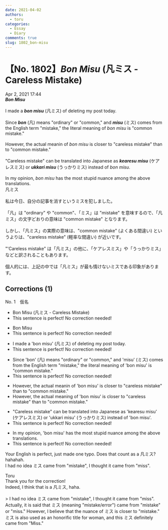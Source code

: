 ```yaml
---
date: 2021-04-02
authors:
  - toru
categories:
  - Essay
  - Diary
comments: true
slug: 1802_bon-misu
---
```


# 【No. 1802】<strong><em>Bon Misu</strong></em> (凡ミス - Careless Mistake)
<div class="date">Apr 2, 2021 17:44</div>
<div id="post"><div id="body_show_ori">
<strong><em>Bon Misu</strong></em><br/><br/>I made a <strong><em>bon misu</em></strong> (凡ミス) of deleting my post today.<br/><br/>Since <strong><em>bon</em></strong> (凡) means "ordinary" or "common," and <strong><em>misu</em></strong> (ミス) comes from the English term "mistake," the literal meaning of <em>bon misu</em> is "common mistake."<br/><br/>However, the actual meanin of <em>bon misu</em> is closer to "careless mistake" than to "common mistake."<br/><br/>"Careless mistake" can be translated into Japanese as <strong><em>kearesu misu</em></strong> (ケアレスミス) or <strong><em>ukkari misu</em></strong> (うっかりミス) instead of <em>bon misu</em>.<br/><br/>In my opinion, <em>bon misu</em> has the most stupid nuance among the above translations.
</div></div>

<!-- more -->

<div id="post_ja"><div id="body_show_mo">
凡ミス<br/><br/>私は今日、自分の記事を消すというミスを犯しました。<br/><br/>「凡」は "ordinary" や "common"、「ミス」は "mistake" を意味するので、「凡ミス」の文字どおりの意味は "common mistake" となります。<br/><br/>しかし、「凡ミス」の実際の意味は、"common mistake" (よくある間違い) というよりは、"careless mistake" (軽率な間違い) が近いです。<br/><br/>"'Careless mistake" は「凡ミス」の他に、「ケアレスミス」や「うっかりミス」などと訳されることもあります。<br/><br/>個人的には、上記の中では「凡ミス」が最も情けないミスである印象があります。
</div></div>

## Corrections (1)
<div id="block"><div class="first_name"> No. 1　<span class="just_name">仮名</span></div><div id="block2">
<ul class="correction_field">
<li class="incorrect">Bon Misu (凡ミス - Careless Mistake)</li>
<li class="corrected perfect">This sentence is perfect! No correction needed!</li>
</ul>
<ul class="correction_field">
<li class="incorrect">Bon Misu</li>
<li class="corrected perfect">This sentence is perfect! No correction needed!</li>
</ul>
<ul class="correction_field">
<li class="incorrect">I made a 'bon misu' (凡ミス) of deleting my post today.</li>
<li class="corrected perfect">This sentence is perfect! No correction needed!</li>
</ul>
<ul class="correction_field">
<li class="incorrect">Since 'bon' (凡) means "ordinary" or "common," and 'misu' (ミス) comes from the English term "mistake," the literal meaning of 'bon misu' is "common mistake."</li>
<li class="corrected perfect">This sentence is perfect! No correction needed!</li>
</ul>
<ul class="correction_field">
<li class="incorrect">However, the actual meanin of 'bon misu' is closer to "careless mistake" than to "common mistake."</li>
<li class="corrected correct">
However, the actual <span class="f_blue">meaning</span> of 'bon misu' is closer to "careless mistake" than to "common mistake."
</li>
</ul>
<ul class="correction_field">
<li class="incorrect">"Careless mistake" can be translated into Japanese as 'kearesu misu' (ケアレスミス) or 'ukkari misu' (うっかりミス) instead of 'bon misu'.</li>
<li class="corrected perfect">This sentence is perfect! No correction needed!</li>
</ul>
<ul class="correction_field">
<li class="incorrect">In my opinion, 'bon misu' has the most stupid nuance among the above translations.</li>
<li class="corrected perfect">This sentence is perfect! No correction needed!</li>
</ul>
<p class="comment_small">
 Your English is perfect, just made one typo. Does that count as a 凡ミス? hahahah.
 <br/>
 I had no idea ミス came from "mistake", I thought it came from "miss".
</p>

</div><div class="name"><span class="just_name">Toru</span><br>
Thank you for the correction!<br/>Indeed, I think that is a 凡ミス, haha.<br/><br/>&gt; I had no idea ミス came from "mistake", I thought it came from "miss".<br/>Actually, it is said that ミス (meaning "mistake/error") came from "mistake" or "miss." However, I believe that the nuance of ミス is closer to "mistake." ミス is also used as an honorific title for woman, and this ミス definitely came from "Miss."
</div>
</div>
